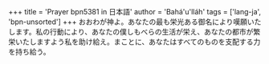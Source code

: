 +++
title = 'Prayer bpn5381 in 日本語'
author = 'Bahá'u'lláh'
tags = ['lang-ja', 'bpn-unsorted']
+++
おおわが神よ。あなたの最も栄光ある御名により嘆願いたします。私の行動により、あなたの僕しもべらの生活が栄え、あなたの都市が繁栄いたしますよう私を助け給え。まことに、あなたはすべてのものを支配する力を持ち給う。

